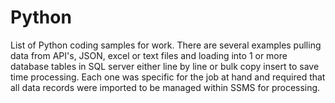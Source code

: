 # Python
List of Python coding samples for work.
There are several examples pulling data from API's, JSON, excel or text files and loading into 1 or more database tables in SQL server either line by line or bulk copy insert to save time processing.  Each one was specific for the job at hand and required that all data records were imported to be managed within SSMS for processing.
